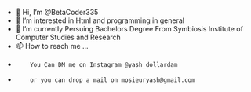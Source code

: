 - 👋 Hi, I’m @BetaCoder335
- 👀 I’m interested in Html and programming in general
- 🌱 I’m currently Persuing Bachelors Degree From Symbiosis Institute of Computer Studies and Research
- 📫 How to reach me ...
-         You Can DM me on Instagram @yash_dollardam
-         or you can drop a mail on mosieuryash@gmail.com

<!---
BetaCoder335/BetaCoder335 is a ✨ special ✨ repository because its `README.md` (this file) appears on your GitHub profile.
You can click the Preview link to take a look at your changes.
--->
